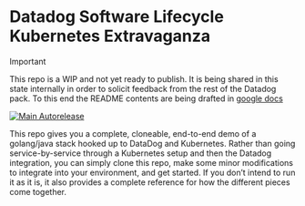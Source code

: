 # Datadog Software Lifecycle Kubernetes Extravaganza

> [!IMPORTANT]  
> This repo is a WIP and not yet ready to publish. It is being shared in this state internally in order to solicit feedback from the rest of the Datadog pack. To this end the README contents are being drafted in [google docs](https://docs.google.com/document/d/15buq4OED_VnvwBYKxPEYT5aJ7PPrlLhL_kCZUiOBOpk/edit?usp=sharing)

[![Main Autorelease](https://github.com/scottgerring/sdlc-gitops-sample-stack/actions/workflows/main-autorelease.yaml/badge.svg)](https://github.com/scottgerring/sdlc-gitops-sample-stack/actions/workflows/main-autorelease.yaml)

This repo gives you a complete, cloneable, end-to-end demo of a golang/java stack hooked up to DataDog and Kubernetes. Rather than going service-by-service through a Kubernetes setup and then the Datadog integration, you can simply clone this repo, make some minor modifications to integrate into your environment, and get started. If you don’t intend to run it as it is, it also provides a complete reference for how the different pieces come together. 
